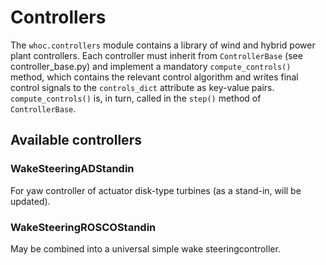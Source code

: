 # Controllers

The `whoc.controllers` module contains a library of wind and hybrid power plant
controllers. Each controller must inherit from `ControllerBase` (see 
controller_base.py) and implement a
mandatory `compute_controls()` method, which contains the relevant control 
algorithm and writes final control signals to the `controls_dict` attribute 
as key-value pairs. `compute_controls()` is, in turn, called in the `step()`
method of `ControllerBase`.

## Available controllers

### WakeSteeringADStandin
For yaw controller of actuator disk-type turbines (as a stand-in, will be 
updated).

### WakeSteeringROSCOStandin
May be combined into a universal simple wake steeringcontroller.
